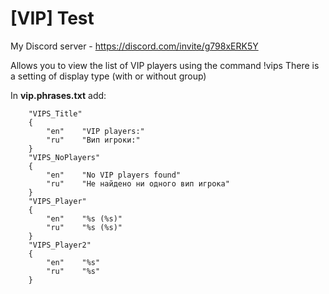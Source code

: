 # [VIP] Test
My Discord server - https://discord.com/invite/g798xERK5Y

Allows you to view the list of VIP players using the command !vips
There is a setting of display type (with or without group)

In **vip.phrases.txt** add:
```
	"VIPS_Title"
	{
		"en"	"VIP players:"
		"ru"	"Вип игроки:"
	}
	"VIPS_NoPlayers"
	{
		"en"	"No VIP players found"
		"ru"	"Не найдено ни одного вип игрока"
	}
	"VIPS_Player"
	{
		"en"	"%s (%s)"
		"ru"	"%s (%s)"
	}
	"VIPS_Player2"
	{
		"en"	"%s"
		"ru"	"%s"
	}
```